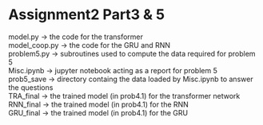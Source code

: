 # Assignment2 Part3 & 5    
    
model.py      -> the code for the transformer     
model_coop.py -> the code for the GRU and RNN    
problem5.py   -> subroutines used to compute the data required for problem 5     
Misc.ipynb    -> jupyter notebook acting as a report for problem 5     
prob5_save    -> directory containg the data loaded by Misc.ipynb to answer the questions     
TRA_final     -> the trained model (in prob4.1) for the transformer network     
RNN_final     -> the trained model (in prob4.1) for the RNN     
GRU_final     -> the trained model (in prob4.1) for the GRU     
